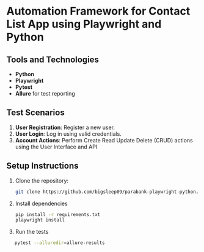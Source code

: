 # Automation Framework for Contact List App using Playwright and Python

## Tools and Technologies

- **Python**
- **Playwright**
- **Pytest**
- **Allure** for test reporting

## Test Scenarios

1. **User Registration**: Register a new user.
2. **User Login**: Log in using valid credentials.
3. **Account Actions**: Perform Create Read Update Delete (CRUD) actions using the User Interface and API

## Setup Instructions

1. Clone the repository:
   ```bash
   git clone https://github.com/bigsleep09/parabank-playwright-python.git

2. Install dependencies
   ```bash
   pip install -r requirements.txt
   playwright install
3. Run the tests
```bash
   pytest --alluredir=allure-results

